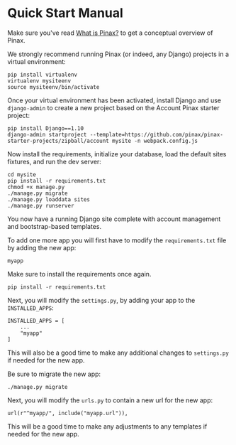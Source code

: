 # Quick Start Manual

Make sure you've read [What is Pinax?](what_is_pinax.md) to get a conceptual overview of Pinax.

We strongly recommend running Pinax (or indeed, any Django) projects in a virtual environment:

```
pip install virtualenv
virtualenv mysiteenv
source mysiteenv/bin/activate
```

Once your virtual environment has been activated, install Django and use `django-admin` to create a new project based on the Account Pinax starter project:

```
pip install Django==1.10
django-admin startproject --template=https://github.com/pinax/pinax-starter-projects/zipball/account mysite -n webpack.config.js
```

Now install the requirements, initialize your database, load the default sites fixtures, and run the dev server:

```
cd mysite
pip install -r requirements.txt
chmod +x manage.py
./manage.py migrate
./manage.py loaddata sites
./manage.py runserver
```

You now have a running Django site complete with account management and bootstrap-based templates.


To add one more app you will first have to modify the `requirements.txt` file by adding the new app:

    myapp

Make sure to install the requirements once again.
```
pip install -r requirements.txt
```

Next, you will modify the `settings.py`, by adding your app to the `INSTALLED_APPS`:
```
INSTALLED_APPS = [
    ...
    "myapp"
]
```

This will also be a good time to make any additional changes to `settings.py` if needed for the new app.

Be sure to migrate the new app:
```
./manage.py migrate
```

Next, you will modify the `urls.py` to contain a new url for the new app:
```
url(r"^myapp/", include("myapp.url")),
```

This will be a good time to make any adjustments to any templates if needed for the new app.
